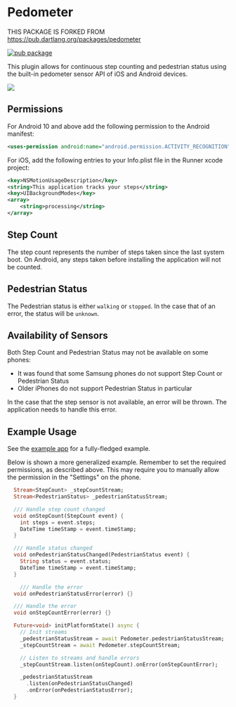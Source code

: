 # Pedometer

THIS PACKAGE IS FORKED FROM https://pub.dartlang.org/packages/pedometer

[![pub package](https://img.shields.io/pub/v/pedometer.svg)](https://pub.dartlang.org/packages/pedometer)

This plugin allows for continuous step counting and pedestrian status using the built-in pedometer sensor API of iOS and Android devices.

![](https://raw.githubusercontent.com/cph-cachet/flutter-plugins/master/packages/pedometer/imgs/screenshots.png)

## Permissions

For Android 10 and above add the following permission to the Android manifest:

```xml
<uses-permission android:name="android.permission.ACTIVITY_RECOGNITION" />
```

For iOS, add the following entries to your Info.plist file in the Runner xcode project:

```xml
<key>NSMotionUsageDescription</key>
<string>This application tracks your steps</string>
<key>UIBackgroundModes</key>
<array>
    <string>processing</string>
</array>
```

## Step Count

The step count represents the number of steps taken since the last system boot.
On Android, any steps taken before installing the application will not be counted.

## Pedestrian Status

The Pedestrian status is either `walking` or `stopped`. In the case that of an error,
the status will be `unknown`.

## Availability of Sensors

Both Step Count and Pedestrian Status may not be available on some phones:

-   It was found that some Samsung phones do not support Step Count or Pedestrian Status
-   Older iPhones do not support Pedestrian Status in particular

In the case that the step sensor is not available, an error will be thrown. The application needs to handle this error.

## Example Usage

See the [example app](https://github.com/matiniiuu/daily_pedometer2/blob/master/packages/pedometer/example/lib/main.dart) for a fully-fledged example.

Below is shown a more generalized example. Remember to set the required permissions, as described above. This may require you to manually allow the permission in the "Settings" on the phone.

```dart
  Stream<StepCount> _stepCountStream;
  Stream<PedestrianStatus> _pedestrianStatusStream;

  /// Handle step count changed
  void onStepCount(StepCount event) {
    int steps = event.steps;
    DateTime timeStamp = event.timeStamp;
  }

  /// Handle status changed
  void onPedestrianStatusChanged(PedestrianStatus event) {
    String status = event.status;
    DateTime timeStamp = event.timeStamp;
  }

    /// Handle the error
  void onPedestrianStatusError(error) {}

  /// Handle the error
  void onStepCountError(error) {}

  Future<void> initPlatformState() async {
    // Init streams
    _pedestrianStatusStream = await Pedometer.pedestrianStatusStream;
    _stepCountStream = await Pedometer.stepCountStream;

    // Listen to streams and handle errors
    _stepCountStream.listen(onStepCount).onError(onStepCountError);

    _pedestrianStatusStream
      .listen(onPedestrianStatusChanged)
      .onError(onPedestrianStatusError);
  }
```
